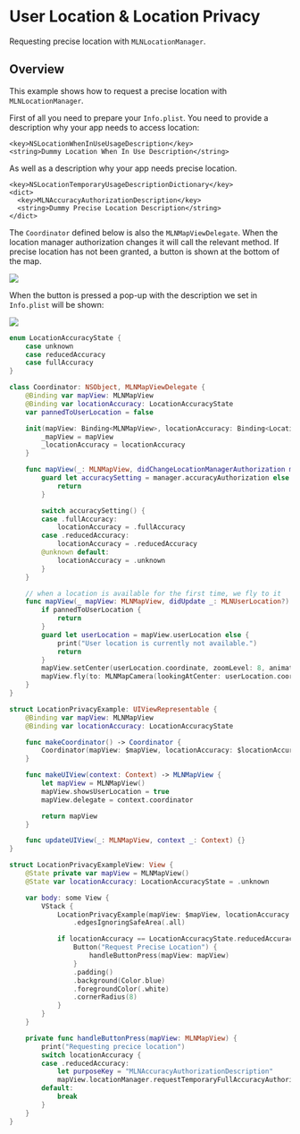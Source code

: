 # User Location & Location Privacy

Requesting precise location with ``MLNLocationManager``.

## Overview

This example shows how to request a precise location with ``MLNLocationManager``.

First of all you need to prepare your `Info.plist`. You need to provide a description why your app needs to access location:

```plist
<key>NSLocationWhenInUseUsageDescription</key>
<string>Dummy Location When In Use Description</string>
```

As well as a description why your app needs precise location.

```plist
<key>NSLocationTemporaryUsageDescriptionDictionary</key>
<dict>
  <key>MLNAccuracyAuthorizationDescription</key>
  <string>Dummy Precise Location Description</string>
</dict>
```

The `Coordinator` defined below is also the ``MLNMapViewDelegate``. When the location manager authorization changes it will call the relevant method. If precise location has not been granted, a button is shown at the bottom of the map.

![](ImpreciseLocation.png)

When the button is pressed a pop-up with the description we set in `Info.plist` will be shown:

![](PreciseLocationRequestPopup.png)

<!-- include-example(LocationPrivacyExample) -->

```swift
enum LocationAccuracyState {
    case unknown
    case reducedAccuracy
    case fullAccuracy
}

class Coordinator: NSObject, MLNMapViewDelegate {
    @Binding var mapView: MLNMapView
    @Binding var locationAccuracy: LocationAccuracyState
    var pannedToUserLocation = false

    init(mapView: Binding<MLNMapView>, locationAccuracy: Binding<LocationAccuracyState>) {
        _mapView = mapView
        _locationAccuracy = locationAccuracy
    }

    func mapView(_: MLNMapView, didChangeLocationManagerAuthorization manager: MLNLocationManager) {
        guard let accuracySetting = manager.accuracyAuthorization else {
            return
        }

        switch accuracySetting() {
        case .fullAccuracy:
            locationAccuracy = .fullAccuracy
        case .reducedAccuracy:
            locationAccuracy = .reducedAccuracy
        @unknown default:
            locationAccuracy = .unknown
        }
    }

    // when a location is available for the first time, we fly to it
    func mapView(_ mapView: MLNMapView, didUpdate _: MLNUserLocation?) {
        if pannedToUserLocation {
            return
        }
        guard let userLocation = mapView.userLocation else {
            print("User location is currently not available.")
            return
        }
        mapView.setCenter(userLocation.coordinate, zoomLevel: 8, animated: true)
        mapView.fly(to: MLNMapCamera(lookingAtCenter: userLocation.coordinate, altitude: 100_000, pitch: 0, heading: 0))
    }
}

struct LocationPrivacyExample: UIViewRepresentable {
    @Binding var mapView: MLNMapView
    @Binding var locationAccuracy: LocationAccuracyState

    func makeCoordinator() -> Coordinator {
        Coordinator(mapView: $mapView, locationAccuracy: $locationAccuracy)
    }

    func makeUIView(context: Context) -> MLNMapView {
        let mapView = MLNMapView()
        mapView.showsUserLocation = true
        mapView.delegate = context.coordinator

        return mapView
    }

    func updateUIView(_: MLNMapView, context _: Context) {}
}

struct LocationPrivacyExampleView: View {
    @State private var mapView = MLNMapView()
    @State var locationAccuracy: LocationAccuracyState = .unknown

    var body: some View {
        VStack {
            LocationPrivacyExample(mapView: $mapView, locationAccuracy: $locationAccuracy)
                .edgesIgnoringSafeArea(.all)

            if locationAccuracy == LocationAccuracyState.reducedAccuracy {
                Button("Request Precise Location") {
                    handleButtonPress(mapView: mapView)
                }
                .padding()
                .background(Color.blue)
                .foregroundColor(.white)
                .cornerRadius(8)
            }
        }
    }

    private func handleButtonPress(mapView: MLNMapView) {
        print("Requesting precice location")
        switch locationAccuracy {
        case .reducedAccuracy:
            let purposeKey = "MLNAccuracyAuthorizationDescription"
            mapView.locationManager.requestTemporaryFullAccuracyAuthorization!(withPurposeKey: purposeKey)
        default:
            break
        }
    }
}
```
